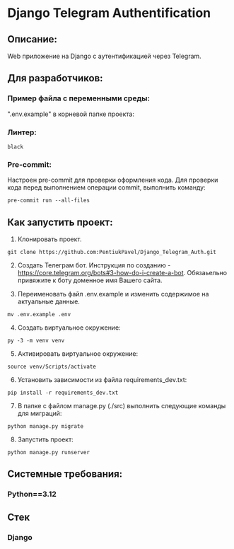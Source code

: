 # Django Telegram Authentification

## Описание:
Web приложение на Django с аутентификацией через Telegram.

## Для разработчиков:

### Пример файла с переменными среды:
".env.example" в корневой папке проекта:

### Линтер:
`black`

### Pre-commit:
Настроен pre-commit для проверки оформления кода.
Для проверки кода перед выполнением операции commit, выполнить команду:

```
pre-commit run --all-files
```

## Как запустить проект:

1) Клонировать проект.
```
git clone https://github.com:PentiukPavel/Django_Telegram_Auth.git
```

2) Создать Телеграм бот. Инструкция по созданию - https://core.telegram.org/bots#3-how-do-i-create-a-bot. Обязаьельно привяжите к боту доменное имя Вашего сайта.

3) Переименовать файл .env.example и изменить содержимое на актуальные данные.
```
mv .env.example .env
```

4) Создать виртуальное окружение:
```
py -3 -m venv venv
```

5) Активировать виртуальное окружение:
```
source venv/Scripts/activate
```

6) Установить зависимости из файла requirements_dev.txt:
```
pip install -r requirements_dev.txt
```

7) В папке с файлом manage.py (./src) выполнить следующие команды для миграций:
```
python manage.py migrate
```

8) Запустить проект:
```
python manage.py runserver
```

## Системные требования:
### Python==3.12

## Стек
### Django
